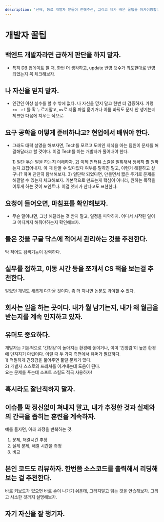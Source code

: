 ```yaml
---
description: '선배, 동료 개발자 분들이 전해주신, 그리고 제가 배운 꿀팁을 아카이빙합니다.'
---
```


# 개발자 꿀팁

## 백엔드 개발자라면 급하게 판단을 하지 말자.

* 특히 DB 업데이트 칠 때, 한번 더 생각하고, update 반영 갯수가 의도한대로 반영되었는지 꼭 체크해보자.

## 나 자신을 믿지 말자.

* 인간인 이상 실수를 할 수 밖에 없다. 나 자신을 믿지 말고 한번 더 검증하자. 가령 `rm -rf` 를 확 누르지말고, `mv`로 지울 파일 옮기거나 이름 바꿔도 문제 안 생기는지 체크한 다음에 지우는 식으로.

## 요구 공학을 어떻게 준비하냐고? 현업에서 배워야 한다.

* 그래도 대략 설명을 해보자면, Tech를 모르고 도메인 지식을 아는 팀원이 문제를 해결해달라고 할 것이다. 이걸 Tech를 아는 개발자가 풀어내야 한다.

  1\) 일단 무슨 말을 하는지 이해하자. 2\) 이제 인터뷰 스킬을 발휘해서 정확히 뭘 원하는지 끄집어내자. 이 때 만들 수 있다없다 여부를 말하진 말고, 이런거 해결하고 싶구나? 하며 찬찬히 탐색해보자. 3\) 일단락 되었다면, 만들면서 짧은 주기로 문제를 해결할 수 있는지 체크해보자. 기본적으로 만드는게 핵심이 아니라, 원하는 목적을 이루게 하는 것이 포인트다. 이걸 엣지가 산다고도 표현한다.

## 요청이 들어오면, 마침표를 확인해보자.

* 무슨 말이냐면, 그냥 해달라는 것 받지 말고, 일정을 파악하자. 어디서 시작된 일이고 어디까지 해줘야하는지 확인해보자.

## 들은 것을 구글 닥스에 적어서 관리하는 것을 추천한다. 

막 적어도 검색기능이 강력하다.

## 실무를 접하고, 이동 시간 등을 쪼개서 CS 책을 보는걸 추천한다. 

알았던 개념도 새롭게 다가올 것이다. 좀 더 지나면 논문도 봐야할 수 있다.

## 회사는 일을 하는 곳이다. 내가 뭘 남기는지, 내가 왜 월급을 받는지를 계속 인지하고 있자.

## 유머도 중요하다. 

개발자는 기본적으로 '긴장감'이 높아지는 환경에 놓이거나, 이미 '긴장감'이 높은 환경에 던져지기 마련이다. 이럴 때 두 가지 측면에서 유머가 필요하다.   
1\) 적절하게 긴장감을 풀어주면 풀릴 문제가 많다.   
2\) 개발자 스스로의 프레셔를 이겨내는데 도움이 된다.   
요는 문제를 푸는데 소프트 스킬도 적극 사용하자!

## 혹시라도 잘난척하지 말자.

## 이슈를 막 정신없이 쳐내지 말고, 내가 추정한 것과 실제와의 간극을 좁히는 훈련을 계속하자.

예를 들자면, 아래 과정을 반복하는 것.

1. 문제, 해결시간 추정
2. 실제 문제, 해결 시간을 측정
3. 비교

## 본인 코드도 리뷰하자. 한번쯤 소스코드를 출력해서 리딩해보는 걸 추천한다. 

바로 키보드가 있으면 바로 손이 나가기 쉬운데, 그러지말고 읽는 것을 연습해보자. 그리고 사소한 것까지 설명해보자.

## 자기 자신을 잘 챙기자.

